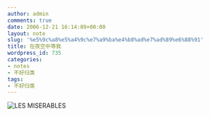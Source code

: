 ```yaml
---
author: admin
comments: true
date: 2006-12-21 16:14:09+00:00
layout: note
slug: '%e5%9c%a8%e5%a4%9c%e7%a9%ba%e4%b8%ad%e7%ad%89%e6%88%91'
title: 在夜空中等我
wordpress_id: 735
categories:
- notes
- 不好归类
tags:
- 不好归类
---
```


![LES MISERABLES](http://farm1.static.flickr.com/137/322164412_145634c425.jpg?v=0)
